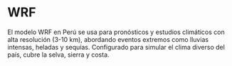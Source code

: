 # WRF
El modelo WRF en Perú se usa para pronósticos y estudios climáticos con alta resolución (3-10 km), abordando eventos extremos como lluvias intensas, heladas y sequías. Configurado para simular el clima diverso del país, cubre la selva, sierra y costa. 
